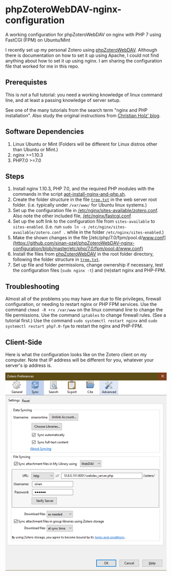 # phpZoteroWebDAV-nginx-configuration
A working configuration for phpZoteroWebDAV on nginx with PHP 7 using FastCGI (FPM) on Ubuntu/Mint

I recently set up my personal Zotero using [phpZoteroWebDAV](https://github.com/krueschan/phpZoteroWebDAV).
Although there is documentation on how to set it up using Apache, I could not find anything about how to
set it up using nginx. I am sharing the configuration file that worked for me in this repo.

## Prerequistes
This is _not_ a full tutorial: you need a working knowledge of linux command line, and at least a passing
knowledge of server setup. 

See one of the many tutorials from the search term "nginx and PHP installation". 
Also study the original instructions from [Christian Holz' blog](http://blog.holz.ca/2011/11/phpzoterowebdav-installation/).

## Software Dependencies
1. Linux Ubuntu or Mint (Folders will be different for Linux distros other than Ubuntu or Mint.)
2. nginx >=1.10.3
3. PHP7.0 >=7.0

## Steps

1. Install nginx 1.10.3, PHP 7.0, and the required PHP modules with the commands in the script [apt-install-nginx-and-php.sh](https://github.com/sinan-ozel/phpZoteroWebDAV-nginx-configuration/blob/master/apt-install-nginx-and-php.sh).
2. Create the folder structure in the file [`tree.txt`](https://github.com/sinan-ozel/phpZoteroWebDAV-nginx-configuration/blob/master/tree.txt) in the web server root folder. (i.e. typically under `/var/www/` for Ubuntu linux systems.)
3. Set up the configuration file in [/etc/nginx/sites-available/zotero.conf](https://github.com/sinan-ozel/phpZoteroWebDAV-nginx-configuration/blob/master/etc/nginx/sites-available/zotero.conf). Also note the other included file, [/etc/nginx/fastcgi.conf](https://github.com/sinan-ozel/phpZoteroWebDAV-nginx-configuration/blob/master/etc/nginx/fastcgi.conf)
4. Set up the soft link to the configuration file from `sites-available` to `sites-enabled`. (i.e. run `sudo ln -s /etc/nginx/sites-available/zotero.conf .` while in the folder `/etc/nginx/sites-enabled`.)
5. Make the shown changes in the file [/etc/php/7.0/fpm/pool.d/www.conf](https://github.com/sinan-ozel/phpZoteroWebDAV-nginx-configuration/blob/master/etc/php/7.0/fpm/pool.d/www.conf)
6. Install the files from [phpZoteroWebDAV](https://github.com/krueschan/phpZoteroWebDAV) in the root folder directory, following the folder structure in [`tree.txt`](https://github.com/sinan-ozel/phpZoteroWebDAV-nginx-configuration/blob/master/tree.txt).
7. Set up file and folder permissions, change ownership if necessary, test the configuration files (`sudo nginx -t`) and (re)start nginx and PHP-FPM. 

## Troubleshooting
Almost all of the problems you may have are due to file privileges, firewall configuration, or needing to restart nginx or PHP FPM services.
Use the command `chmod -R +rx /var/www` on the linux command line to change the file permissions.
Use the command `iptables` to change firewall rules. (See a tutorial first.)
Use the command `sudo systemctl restart nginx` and `sudo systemctl restart php7.0-fpm` to restart the nginx and PHP-FPM.

## Client-Side

Here is what the configuration looks like on the Zotero client on my computer. Note that IP address will be different for you, whatever your server's ip address is.


![image](https://raw.githubusercontent.com/sinan-ozel/phpZoteroWebDAV-nginx-configuration/master/client-side-configuration.png)

